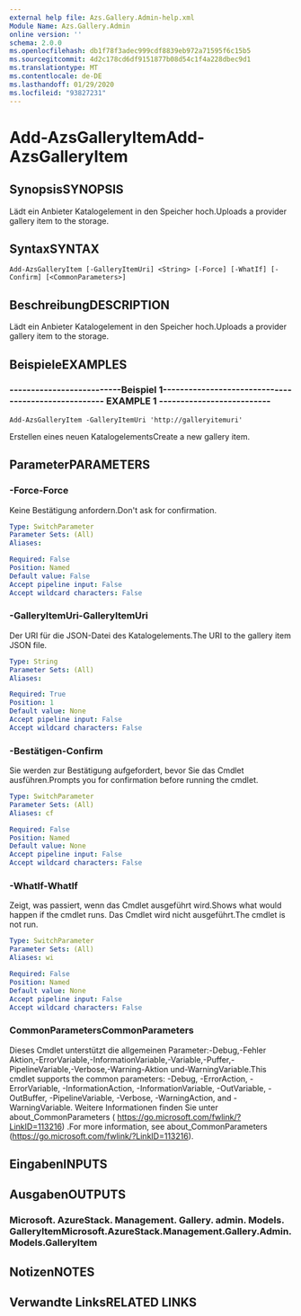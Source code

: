 ```yaml
---
external help file: Azs.Gallery.Admin-help.xml
Module Name: Azs.Gallery.Admin
online version: ''
schema: 2.0.0
ms.openlocfilehash: db1f78f3adec999cdf8839eb972a71595f6c15b5
ms.sourcegitcommit: 4d2c178cd6df9151877b08d54c1f4a228dbec9d1
ms.translationtype: MT
ms.contentlocale: de-DE
ms.lasthandoff: 01/29/2020
ms.locfileid: "93827231"
---
```

# <span data-ttu-id="d1f47-101">Add-AzsGalleryItem</span><span class="sxs-lookup"><span data-stu-id="d1f47-101">Add-AzsGalleryItem</span></span>

## <span data-ttu-id="d1f47-102">Synopsis</span><span class="sxs-lookup"><span data-stu-id="d1f47-102">SYNOPSIS</span></span>
<span data-ttu-id="d1f47-103">Lädt ein Anbieter Katalogelement in den Speicher hoch.</span><span class="sxs-lookup"><span data-stu-id="d1f47-103">Uploads a provider gallery item to the storage.</span></span>

## <span data-ttu-id="d1f47-104">Syntax</span><span class="sxs-lookup"><span data-stu-id="d1f47-104">SYNTAX</span></span>

```
Add-AzsGalleryItem [-GalleryItemUri] <String> [-Force] [-WhatIf] [-Confirm] [<CommonParameters>]
```

## <span data-ttu-id="d1f47-105">Beschreibung</span><span class="sxs-lookup"><span data-stu-id="d1f47-105">DESCRIPTION</span></span>
<span data-ttu-id="d1f47-106">Lädt ein Anbieter Katalogelement in den Speicher hoch.</span><span class="sxs-lookup"><span data-stu-id="d1f47-106">Uploads a provider gallery item to the storage.</span></span>

## <span data-ttu-id="d1f47-107">Beispiele</span><span class="sxs-lookup"><span data-stu-id="d1f47-107">EXAMPLES</span></span>

### <span data-ttu-id="d1f47-108">--------------------------Beispiel 1--------------------------</span><span class="sxs-lookup"><span data-stu-id="d1f47-108">-------------------------- EXAMPLE 1 --------------------------</span></span>
```
Add-AzsGalleryItem -GalleryItemUri 'http://galleryitemuri'
```

<span data-ttu-id="d1f47-109">Erstellen eines neuen Katalogelements</span><span class="sxs-lookup"><span data-stu-id="d1f47-109">Create a new gallery item.</span></span>

## <span data-ttu-id="d1f47-110">Parameter</span><span class="sxs-lookup"><span data-stu-id="d1f47-110">PARAMETERS</span></span>

### <span data-ttu-id="d1f47-111">-Force</span><span class="sxs-lookup"><span data-stu-id="d1f47-111">-Force</span></span>
<span data-ttu-id="d1f47-112">Keine Bestätigung anfordern.</span><span class="sxs-lookup"><span data-stu-id="d1f47-112">Don't ask for confirmation.</span></span>

```yaml
Type: SwitchParameter
Parameter Sets: (All)
Aliases: 

Required: False
Position: Named
Default value: False
Accept pipeline input: False
Accept wildcard characters: False
```

### <span data-ttu-id="d1f47-113">-GalleryItemUri</span><span class="sxs-lookup"><span data-stu-id="d1f47-113">-GalleryItemUri</span></span>
<span data-ttu-id="d1f47-114">Der URI für die JSON-Datei des Katalogelements.</span><span class="sxs-lookup"><span data-stu-id="d1f47-114">The URI to the gallery item JSON file.</span></span>

```yaml
Type: String
Parameter Sets: (All)
Aliases: 

Required: True
Position: 1
Default value: None
Accept pipeline input: False
Accept wildcard characters: False
```

### <span data-ttu-id="d1f47-115">-Bestätigen</span><span class="sxs-lookup"><span data-stu-id="d1f47-115">-Confirm</span></span>
<span data-ttu-id="d1f47-116">Sie werden zur Bestätigung aufgefordert, bevor Sie das Cmdlet ausführen.</span><span class="sxs-lookup"><span data-stu-id="d1f47-116">Prompts you for confirmation before running the cmdlet.</span></span>

```yaml
Type: SwitchParameter
Parameter Sets: (All)
Aliases: cf

Required: False
Position: Named
Default value: None
Accept pipeline input: False
Accept wildcard characters: False
```

### <span data-ttu-id="d1f47-117">-WhatIf</span><span class="sxs-lookup"><span data-stu-id="d1f47-117">-WhatIf</span></span>
<span data-ttu-id="d1f47-118">Zeigt, was passiert, wenn das Cmdlet ausgeführt wird.</span><span class="sxs-lookup"><span data-stu-id="d1f47-118">Shows what would happen if the cmdlet runs.</span></span>
<span data-ttu-id="d1f47-119">Das Cmdlet wird nicht ausgeführt.</span><span class="sxs-lookup"><span data-stu-id="d1f47-119">The cmdlet is not run.</span></span>

```yaml
Type: SwitchParameter
Parameter Sets: (All)
Aliases: wi

Required: False
Position: Named
Default value: None
Accept pipeline input: False
Accept wildcard characters: False
```

### <span data-ttu-id="d1f47-120">CommonParameters</span><span class="sxs-lookup"><span data-stu-id="d1f47-120">CommonParameters</span></span>
<span data-ttu-id="d1f47-121">Dieses Cmdlet unterstützt die allgemeinen Parameter:-Debug,-Fehler Aktion,-ErrorVariable,-InformationVariable,-Variable,-Puffer,-PipelineVariable,-Verbose,-Warning-Aktion und-WarningVariable.</span><span class="sxs-lookup"><span data-stu-id="d1f47-121">This cmdlet supports the common parameters: -Debug, -ErrorAction, -ErrorVariable, -InformationAction, -InformationVariable, -OutVariable, -OutBuffer, -PipelineVariable, -Verbose, -WarningAction, and -WarningVariable.</span></span> <span data-ttu-id="d1f47-122">Weitere Informationen finden Sie unter about_CommonParameters ( https://go.microsoft.com/fwlink/?LinkID=113216) .</span><span class="sxs-lookup"><span data-stu-id="d1f47-122">For more information, see about_CommonParameters (https://go.microsoft.com/fwlink/?LinkID=113216).</span></span>

## <span data-ttu-id="d1f47-123">Eingaben</span><span class="sxs-lookup"><span data-stu-id="d1f47-123">INPUTS</span></span>

## <span data-ttu-id="d1f47-124">Ausgaben</span><span class="sxs-lookup"><span data-stu-id="d1f47-124">OUTPUTS</span></span>

### <span data-ttu-id="d1f47-125">Microsoft. AzureStack. Management. Gallery. admin. Models. GalleryItem</span><span class="sxs-lookup"><span data-stu-id="d1f47-125">Microsoft.AzureStack.Management.Gallery.Admin.Models.GalleryItem</span></span>

## <span data-ttu-id="d1f47-126">Notizen</span><span class="sxs-lookup"><span data-stu-id="d1f47-126">NOTES</span></span>

## <span data-ttu-id="d1f47-127">Verwandte Links</span><span class="sxs-lookup"><span data-stu-id="d1f47-127">RELATED LINKS</span></span>

